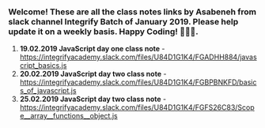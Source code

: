 ### Welcome! These are all the class notes links by Asabeneh from slack channel Integrify Batch of January 2019. Please help update it on a weekly basis. Happy Coding! 🙊😀😍.

1. **19.02.2019 JavaScript day one class note** - https://integrifyacademy.slack.com/files/U84D1G1K4/FGADHH884/javascript_basics.js
2. **20.02.2019 JavaScript day two class note** - https://integrifyacademy.slack.com/files/U84D1G1K4/FGBPBNKFD/basics_of_javascript.js
3. **25.02.2019 JavaScript day two class note** - https://integrifyacademy.slack.com/files/U84D1G1K4/FGFS26C83/Scope__array__functions__object.js
